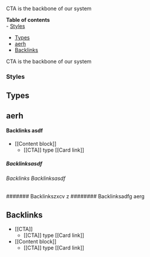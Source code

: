CTA is the backbone of our system

<!-- table-of-contents start -->
**Table of contents**  
    - [Styles](#styles)
  - [Types](#types)
  - [aerh](#aerh)
  - [Backlinks](#backlinks)

<!-- table-of-contents end -->

CTA is the backbone of our system


### Styles


## Types

## aerh

#### Backlinks asdf
* [[Content block]]
	* [[CTA]] type [[Card link]]
	
	
##### Backlinksasdf 
###### Backlinks Backlinksasdf
####### Backlinkszxcv z
######## Backlinksadfg aerg

## Backlinks
* [[CTA]]
	* [[CTA]] type [[Card link]]
* [[Content block]]
	* [[CTA]] type [[Card link]]
